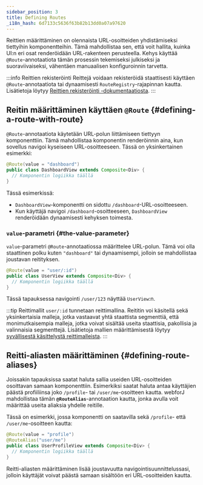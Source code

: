 ```yaml
---
sidebar_position: 3
title: Defining Routes
_i18n_hash: 6d7133c5636f63b82b13dd0a07a97620
---
```

Reittien määrittäminen on olennaista URL-osoitteiden yhdistämiseksi tiettyihin komponentteihin. Tämä mahdollistaa sen, että voit hallita, kuinka UI:n eri osat renderöidään URL-rakenteen perusteella. Kehys käyttää `@Route`-annotaatiota tämän prosessin tekemiseksi julkiseksi ja suoraviivaiseksi, vähentäen manuaalisen konfiguroinnin tarvetta.

:::info Reittien rekisteröinti
Reittejä voidaan rekisteröidä staattisesti käyttäen `@Route`-annotaatiota tai dynaamisesti `RouteRegistry`-rajapinnan kautta. Lisätietoja löytyy [Reittien rekisteröinti -dokumentaatiosta](./routes-registration).
:::

## Reitin määrittäminen käyttäen `@Route` {#defining-a-route-with-route}

`@Route`-annotaatiota käytetään URL-polun liittämiseen tiettyyn komponenttiin. Tämä mahdollistaa komponentin renderöinnin aina, kun sovellus navigoi kyseiseen URL-osoitteeseen. Tässä on yksinkertainen esimerkki:

```java
@Route(value = "dashboard")
public class DashboardView extends Composite<Div> {
  // Komponentin logiikka täällä
}
```

Tässä esimerkissä:
- `DashboardView`-komponentti on sidottu `/dashboard`-URL-osoitteeseen.
- Kun käyttäjä navigoi `/dashboard`-osoitteeseen, `DashboardView` renderöidään dynaamisesti kehyksen toimesta.

### `value`-parametri {#the-value-parameter}

`value`-parametri `@Route`-annotaatiossa määrittelee URL-polun. Tämä voi olla staattinen polku kuten `"dashboard"` tai dynaamisempi, jolloin se mahdollistaa joustavan reitityksen.

```java
@Route(value = "user/:id")
public class UserView extends Composite<Div> {
  // Komponentin logiikka täällä
}
```

Tässä tapauksessa navigointi `/user/123` näyttää `UserView`:n.

:::tip Reittimallit
`user/:id` tunnetaan reittimallina. Reititin voi käsitellä sekä yksinkertaisia malleja, jotka vastaavat yhtä staattista segmenttiä, että monimutkaisempia malleja, jotka voivat sisältää useita staattisia, pakollisia ja valinnaisia segmenttejä. Lisätietoja mallien määrittämisestä löytyy [syvällisestä käsittelystä reittimalleista](./route-patterns).
:::

## Reitti-aliasten määrittäminen {#defining-route-aliases}

Joissakin tapauksissa saatat haluta sallia useiden URL-osoitteiden osoittavan samaan komponenttiin. Esimerkiksi saatat haluta antaa käyttäjien päästä profiiliinsa joko `/profile`- tai `/user/me`-osoitteen kautta. webforJ mahdollistaa tämän **`@RouteAlias`**-annotaation kautta, jonka avulla voit määrittää useita aliaksia yhdelle reitille.

Tässä on esimerkki, jossa komponentti on saatavilla sekä `/profile`- että `/user/me`-osoitteen kautta:

```java
@Route(value = "profile")
@RouteAlias("user/me")
public class UserProfileView extends Composite<Div> {
  // Komponentin logiikka täällä
}
```

Reitti-aliasten määrittäminen lisää joustavuutta navigointisuunnittelussasi, jolloin käyttäjät voivat päästä samaan sisältöön eri URL-osoitteiden kautta.
